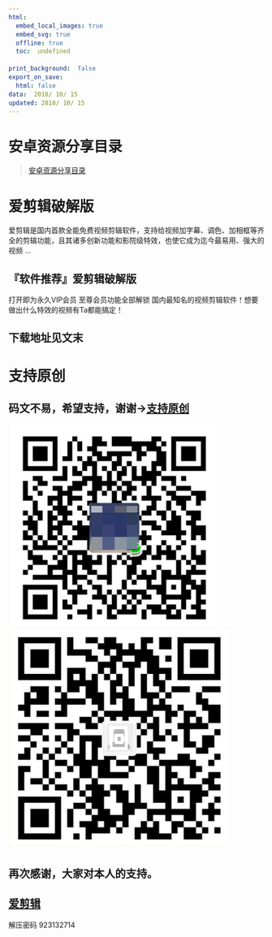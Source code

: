 ```yaml
---
html:
  embed_local_images: true
  embed_svg: true
  offline: true
  toc:  undefined

print_background:  false
export_on_save:
  html: false
data:  2018/ 10/ 15
updated: 2018/ 10/ 15
---
```


# 安卓资源分享目录

> [安卓资源分享目录](https://blog.csdn.net/qq923132714/article/details/83059823 "安卓资源分享目录")

# 爱剪辑破解版

爱剪辑是国内首款全能免费视频剪辑软件，支持给视频加字幕、调色、加相框等齐全的剪辑功能，且其诸多创新功能和影院级特效，也使它成为迄今最易用、强大的视频 ...

## 『软件推荐』爱剪辑破解版

打开即为永久VIP会员 至尊会员功能全部解锁 国内最知名的视频剪辑软件！想要做出什么特效的视频有Ta都能搞定！





## 下载地址见文末

# 支持原创
## 码文不易，希望支持，谢谢->**[支持原创](http://blog.csdn.net/qq923132714/article/details/79399145)**
![微信支付](https://raw.githubusercontent.com/923132714/my_picture/master/blog/support/weixin.png)![微信支付](https://raw.githubusercontent.com/923132714/my_picture/master/blog/support/支付宝.png)
## 再次感谢，大家对本人的支持。


## [爱剪辑](http://u16848854.ctfile.net/fs/16848854-322017945 "爱剪辑")

解压密码 923132714
